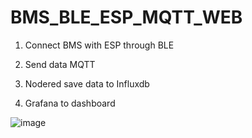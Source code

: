 # BMS_BLE_ESP_MQTT_WEB

1) Connect BMS with ESP through BLE

2) Send data MQTT

3) Nodered save data to Influxdb

4) Grafana to dashboard

![image](https://github.com/cachep213/BMS_BLE_ESP_MQTT_WEB/assets/40739408/b2df882a-7d11-448d-ae30-13e9016a9691)

